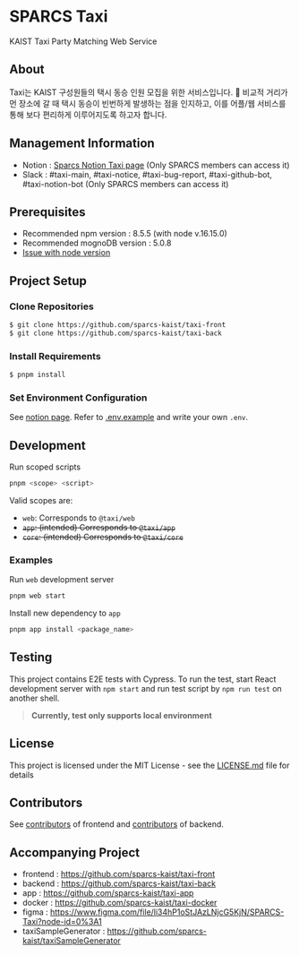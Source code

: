 # SPARCS Taxi

KAIST Taxi Party Matching Web Service

## About

Taxi는 KAIST 구성원들의 택시 동승 인원 모집을 위한 서비스입니다. 🚖
비교적 거리가 먼 장소에 갈 때 택시 동승이 빈번하게 발생하는 점을 인지하고, 이를 어플/웹 서비스를 통해 보다 편리하게 이루어지도록 하고자 합니다.

## Management Information

- Notion : [Sparcs Notion Taxi page](https://www.notion.so/sparcs/Taxi-9d371e8ac5ac4f0c9b9c35869682a0eb) (Only SPARCS members can access it)
- Slack : #taxi-main, #taxi-notice, #taxi-bug-report, #taxi-github-bot, #taxi-notion-bot (Only SPARCS members can access it)

## Prerequisites

- Recommended npm version : 8.5.5 (with node v.16.15.0)
- Recommended mognoDB version : 5.0.8
- [Issue with node version](https://github.com/sparcs-kaist/taxi-front/issues/76)

## Project Setup

### Clone Repositories

```bash
$ git clone https://github.com/sparcs-kaist/taxi-front
$ git clone https://github.com/sparcs-kaist/taxi-back
```

### Install Requirements

```bash
$ pnpm install
```

### Set Environment Configuration

See [notion page](https://www.notion.so/sparcs/Environment-Variables-1b404bd385fa495bac6d5517b57d72bf).
Refer to [.env.example](.env.example) and write your own `.env`.


## Development

Run scoped scripts

```bash
pnpm <scope> <script>
```

Valid scopes are:
- `web`: Corresponds to `@taxi/web`
- ~~`app`: (intended) Corresponds to `@taxi/app`~~
- ~~`core`: (intended) Corresponds to `@taxi/core`~~

### Examples

Run `web` development server
```bash
pnpm web start
```

Install new dependency to `app`
```bash
pnpm app install <package_name>
```

## Testing

This project contains E2E tests with Cypress. To run the test, start React development server with `npm start` and run test script by `npm run test` on another shell.

> **Currently, test only supports local environment**

## License

This project is licensed under the MIT License - see the [LICENSE.md](LICENSE.md) file for details

## Contributors

See [contributors](https://github.com/sparcs-kaist/taxi-front/graphs/contributors) of frontend and [contributors](https://github.com/sparcs-kaist/taxi-back/graphs/contributors) of backend.

## Accompanying Project

- frontend : https://github.com/sparcs-kaist/taxi-front
- backend : https://github.com/sparcs-kaist/taxi-back
- app : https://github.com/sparcs-kaist/taxi-app
- docker : https://github.com/sparcs-kaist/taxi-docker
- figma : https://www.figma.com/file/li34hP1oStJAzLNjcG5KjN/SPARCS-Taxi?node-id=0%3A1
- taxiSampleGenerator : https://github.com/sparcs-kaist/taxiSampleGenerator
